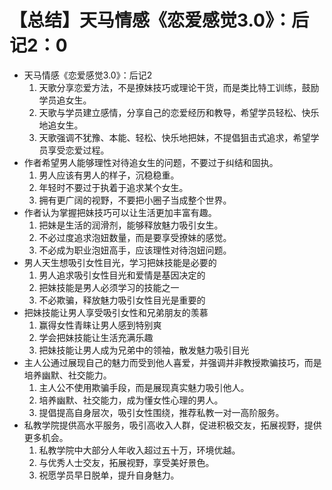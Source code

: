 # 【总结】天马情感《恋爱感觉3.0》：后记2：0

-   天马情感《恋爱感觉3.0》：后记2
    1.  天歌分享恋爱方法，不是撩妹技巧或理论干货，而是类比特工训练，鼓励学员追女生。
    2.  天歌与学员建立感情，分享自己的恋爱经历和教导，希望学员轻松、快乐地追女生。
    3.  天歌强调不犹豫、本能、轻松、快乐地把妹，不提倡狙击式追求，希望学员享受恋爱过程。
-   作者希望男人能够理性对待追女生的问题，不要过于纠结和固执。
    1.  男人应该有男人的样子，沉稳稳重。
    2.  年轻时不要过于执着于追求某个女生。
    3.  拥有更广阔的视野，不要把小圈子当成整个世界。
-   作者认为掌握把妹技巧可以让生活更加丰富有趣。
    1.  把妹是生活的润滑剂，能够释放魅力吸引女生。
    2.  不必过度追求泡妞数量，而是要享受撩妹的感觉。
    3.  不必成为职业泡妞高手，应该理性对待泡妞问题。
-   男人天生想吸引女性目光，学习把妹技能是必要的
    1.  男人追求吸引女性目光和爱情是基因决定的
    2.  把妹技能是男人必须学习的技能之一
    3.  不必欺骗，释放魅力吸引女性目光是重要的
-   把妹技能让男人享受吸引女性和兄弟朋友的羡慕
    1.  赢得女性青睐让男人感到特别爽
    2.  学会把妹技能让生活充满乐趣
    3.  把妹技能让男人成为兄弟中的领袖，散发魅力吸引目光
-   主人公通过展现自己的魅力而受到他人喜爱，并强调并非教授欺骗技巧，而是培养幽默、社交能力。
    1.  主人公不使用欺骗手段，而是展现真实魅力吸引他人。
    2.  培养幽默、社交能力，成为懂女性心理的男人。
    3.  提倡提高自身层次，吸引女性围绕，推荐私教一对一高阶服务。
-   私教学院提供高水平服务，吸引高收入人群，促进积极交友，拓展视野，提供更多机会。
    1.  私教学院中大部分人年收入超过五十万，环境优越。
    2.  与优秀人士交友，拓展视野，享受美好景色。
    3.  祝愿学员早日脱单，提升自身魅力。